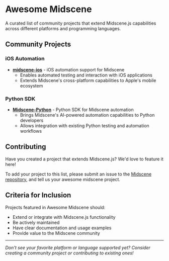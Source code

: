 # Awesome Midscene

A curated list of community projects that extend Midscene.js capabilities across different platforms and programming languages.

## Community Projects

### iOS Automation
- **[midscene-ios](https://github.com/lhuanyu/midscene-ios)** - iOS automation support for Midscene
  - Enables automated testing and interaction with iOS applications
  - Extends Midscene's cross-platform capabilities to Apple's mobile ecosystem

### Python SDK
- **[Midscene-Python](https://github.com/Python51888/Midscene-Python)** - Python SDK for Midscene automation
  - Brings Midscene's AI-powered automation capabilities to Python developers
  - Allows integration with existing Python testing and automation workflows

## Contributing

Have you created a project that extends Midscene.js? We'd love to feature it here!

To add your project to this list, please submit an issue to the [Midscene repository](https://github.com/web-infra-dev/midscene), and tell us your awesome midscene project.

## Criteria for Inclusion

Projects featured in Awesome Midscene should:
- Extend or integrate with Midscene.js functionality
- Be actively maintained
- Have clear documentation and usage examples
- Provide value to the Midscene community

---

*Don't see your favorite platform or language supported yet? Consider creating a community project or contributing to existing ones!*